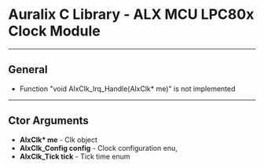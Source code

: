 # Auralix C Library - ALX MCU LPC80x Clock Module
---
## General
- Function "void AlxClk_Irq_Handle(AlxClk* me)" is not implemented
---
## Ctor Arguments
- __AlxClk* me__ - Clk object
- __AlxClk_Config config__ - Clock configuration enu,
- __AlxClk_Tick tick__ - Tick time enum
